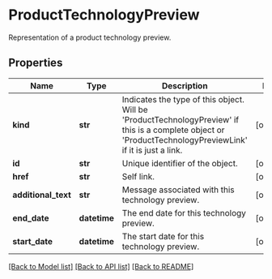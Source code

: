 # ProductTechnologyPreview

Representation of a product technology preview.
## Properties
Name | Type | Description | Notes
------------ | ------------- | ------------- | -------------
**kind** | **str** | Indicates the type of this object. Will be &#39;ProductTechnologyPreview&#39; if this is a complete object or &#39;ProductTechnologyPreviewLink&#39; if it is just a link. | [optional] 
**id** | **str** | Unique identifier of the object. | [optional] 
**href** | **str** | Self link. | [optional] 
**additional_text** | **str** | Message associated with this technology preview. | [optional] 
**end_date** | **datetime** | The end date for this technology preview. | [optional] 
**start_date** | **datetime** | The start date for this technology preview. | [optional] 

[[Back to Model list]](../README.md#documentation-for-models) [[Back to API list]](../README.md#documentation-for-api-endpoints) [[Back to README]](../README.md)


